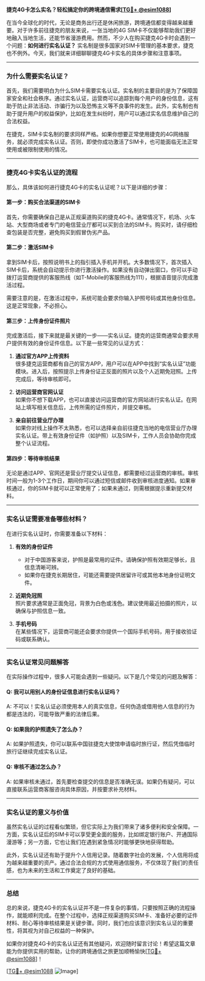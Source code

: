 **捷克4G卡怎么实名？轻松搞定你的跨境通信需求[[TG💪+ @esim1088](https://t.me/s/esim1088)]**

在当今全球化的时代，无论是商务出行还是休闲旅游，跨境通信都变得越来越重要。对于许多前往捷克的朋友来说，一张当地的4G SIM卡不仅能够帮助我们更好地融入当地生活，还能节省漫游费用。然而，不少人在购买捷克4G卡时会遇到一个问题：**如何进行实名认证？** 实名制是很多国家对SIM卡管理的基本要求，捷克也不例外。今天，我们就来详细聊聊捷克4G卡实名的具体步骤和注意事项。

---

### **为什么需要实名认证？**

首先，我们需要明白为什么SIM卡需要实名认证。实名制的主要目的是为了保障国家安全和社会秩序。通过实名认证，运营商可以追踪到每个用户的身份信息，这有助于防止非法活动、诈骗行为以及恐怖主义等不良事件的发生。此外，实名制也有助于提升用户的权益保护，比如在发生纠纷时，用户可以通过实名信息维护自己的合法权益。

在捷克，SIM卡实名制的要求同样严格。如果你想要正常使用捷克的4G网络服务，就必须完成实名认证。否则，即使你成功激活了SIM卡，也可能面临无法正常使用或被限制使用的情况。

---

### **捷克4G卡实名认证的流程**

那么，具体该如何进行捷克4G卡的实名认证呢？以下是详细的步骤：

#### **第一步：购买合法渠道的SIM卡**
首先，你需要确保自己是从正规渠道购买的捷克4G卡。通常情况下，机场、火车站、大型商场或者专门的电信营业厅都可以买到合法的SIM卡。购买时，请仔细检查包装是否完整，避免购买到假冒伪劣产品。

#### **第二步：激活SIM卡**
拿到SIM卡后，按照说明书上的指引插入手机并开机。大多数情况下，首次插入SIM卡后，系统会自动提示你进行激活操作。如果没有自动弹出窗口，你可以手动拨打运营商提供的客服热线（如T-Mobile的客服热线为111），根据语音提示完成激活过程。

需要注意的是，在激活过程中，系统可能会要求你输入护照号码或其他身份信息。这是正常现象，不必担心。

#### **第三步：上传身份证件照片**
完成激活后，接下来就是最关键的一步——实名认证。捷克的运营商通常会要求用户提供有效的身份证件信息。以下是一些常见的认证方式：

1. **通过官方APP上传资料**  
   很多捷克运营商都有自己的官方APP，用户可以在APP中找到“实名认证”功能模块。进入后，按照提示上传身份证正反面的照片以及个人近期免冠照。上传完成后，等待审核即可。

2. **访问运营商官网认证**  
   如果你不想下载APP，也可以直接访问运营商的官方网站进行实名认证。在网站上填写相关信息后，上传所需的证件照片，并提交审核。

3. **亲自前往营业厅办理**  
   如果你对线上操作不太熟悉，也可以选择亲自前往捷克当地的电信营业厅办理实名认证。带上有效身份证件（如护照）以及SIM卡，工作人员会协助你完成整个认证流程。

#### **第四步：等待审核结果**
无论是通过APP、官网还是营业厅提交认证信息，都需要经过运营商的审核。审核时间一般为1-3个工作日，期间你可以通过短信或邮件收到审核进度通知。如果审核通过，你的SIM卡就可以正常使用了；如果未通过，则需根据提示重新提交材料。

---

### **实名认证需要准备哪些材料？**

在进行实名认证时，你需要准备以下材料：

1. **有效的身份证件**  
   - 对于中国游客来说，护照是最常用的证件。请确保护照有效期足够长，且信息清晰可辨。
   - 如果你在捷克长期居住，可能还需要提供居留许可或其他本地身份证明文件。

2. **近期免冠照**  
   照片要求通常是正面免冠，背景为白色或浅色。建议使用最近拍摄的照片，以确保与护照信息一致。

3. **手机号码**  
   在某些情况下，运营商可能还会要求你提供一个国际手机号码，用于接收验证码或联系确认。

---

### **实名认证常见问题解答**

在实际操作过程中，很多人可能会遇到一些疑问。以下是几个常见的问题及解答：

#### **Q: 我可以用别人的身份证信息进行实名认证吗？**  
A: 不可以！实名认证必须使用本人的真实信息，任何伪造或借用他人信息的行为都是违法的，可能导致严重的法律后果。

#### **Q: 如果我的护照遗失了怎么办？**  
A: 如果护照遗失，你可以联系中国驻捷克大使馆申请临时旅行证，然后凭借临时旅行证继续完成实名认证。

#### **Q: 审核不通过怎么办？**  
A: 如果审核未通过，首先要检查提交的信息是否准确无误。如果仍有疑问，可以直接联系运营商客服咨询具体原因，并按要求补充材料。

---

### **实名认证的意义与价值**

虽然实名认证的过程看似繁琐，但它实际上为我们带来了诸多便利和安全保障。一方面，实名认证后的SIM卡可以享受更全面的服务，比如绑定银行账户、开通国际漫游等；另一方面，它也让我们在遇到紧急情况时能够更快地获得帮助。

此外，实名认证还有助于提升个人信用记录。随着数字社会的发展，个人信用将成为越来越重要的资产。通过合法合规的方式使用通信服务，不仅体现了我们的责任感，也为未来的生活和工作奠定了良好的基础。

---

### **总结**

总的来说，捷克4G卡的实名认证并不是一件复杂的事情，只要按照正确的流程操作，就能顺利完成。在整个过程中，选择正规渠道购买SIM卡、准备好必要的证件材料、耐心等待审核结果是关键步骤。同时，我们也应该意识到实名认证的重要性，将其视为对自己权益的一种保护。

如果你对捷克4G卡的实名认证还有其他疑问，欢迎随时留言讨论！希望这篇文章能为你提供实用的帮助，让你的跨境通信之旅更加顺畅愉快[[TG💪+ @esim1088](https://t.me/s/esim1088)]！

[[TG💪+ @esim1088](https://t.me/s/esim1088) ![Image](https://i.postimg.cc/4NQfJmqS/Snipaste-2025-05-13-00-14-12.png)]